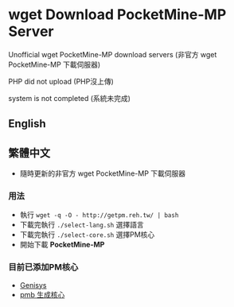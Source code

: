 # wget Download PocketMine-MP Server
Unofficial wget PocketMine-MP download servers (非官方 wget PocketMine-MP 下載伺服器)

PHP did not upload (PHP沒上傳)

system is not completed (系統未完成)

## English

## 繁體中文

* 隨時更新的非官方 wget PocketMine-MP 下載伺服器

### 用法
* 執行 `wget -q -O - http://getpm.reh.tw/ | bash`
* 下載完執行 `./select-lang.sh` 選擇語言
* 下載完執行 `./select-core.sh` 選擇PM核心
* 開始下載 **PocketMine-MP**

### 目前已添加PM核心
* [Genisys](https://github.com/iTXTech/Genisys)
* [pmb 生成核心](https://github.com/PEMapModder/pmwatch)
